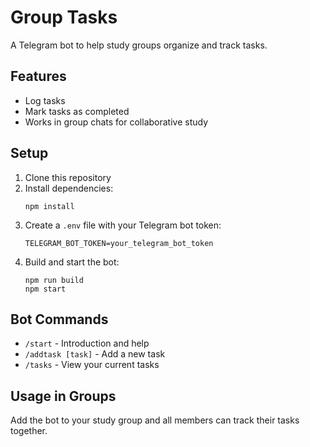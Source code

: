 # Group Tasks

A Telegram bot to help study groups organize and track tasks.

## Features

- Log tasks
- Mark tasks as completed
- Works in group chats for collaborative study

## Setup

1. Clone this repository
2. Install dependencies:
   ```
   npm install
   ```
3. Create a `.env` file with your Telegram bot token:
   ```
   TELEGRAM_BOT_TOKEN=your_telegram_bot_token
   ```
4. Build and start the bot:
   ```
   npm run build
   npm start
   ```

## Bot Commands

- `/start` - Introduction and help
- `/addtask [task]` - Add a new task
- `/tasks` - View your current tasks

## Usage in Groups

Add the bot to your study group and all members can track their tasks together.
